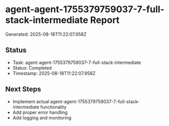 # agent-agent-1755379759037-7-full-stack-intermediate Report

Generated: 2025-08-18T11:22:07.958Z

## Status
- Task: agent-agent-1755379759037-7-full-stack-intermediate
- Status: Completed
- Timestamp: 2025-08-18T11:22:07.958Z

## Next Steps
- Implement actual agent-agent-1755379759037-7-full-stack-intermediate functionality
- Add proper error handling
- Add logging and monitoring
